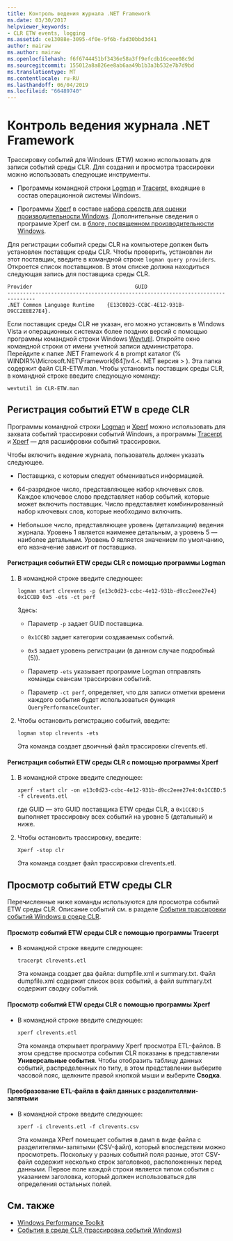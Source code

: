 ```yaml
---
title: Контроль ведения журнала .NET Framework
ms.date: 03/30/2017
helpviewer_keywords:
- CLR ETW events, logging
ms.assetid: ce13088e-3095-4f0e-9f6b-fad30bbd3d41
author: mairaw
ms.author: mairaw
ms.openlocfilehash: f6f6744451bf3436e58a3ff9efcdb16ceee08c9d
ms.sourcegitcommit: 155012a8a826ee8ab6aa49b1b3a3b532e7b7d9bd
ms.translationtype: MT
ms.contentlocale: ru-RU
ms.lasthandoff: 06/04/2019
ms.locfileid: "66489740"
---
```

# <a name="controlling-net-framework-logging"></a>Контроль ведения журнала .NET Framework
Трассировку событий для Windows (ETW) можно использовать для записи событий среды CLR. Для создания и просмотра трассировки можно использовать следующие инструменты.  
  
- Программы командной строки [Logman](/windows-server/administration/windows-commands/logman) и [Tracerpt](/windows-server/administration/windows-commands/tracerpt_1), входящие в состав операционной системы Windows.  
  
- Программы [Xperf](/windows-hardware/test/wpt/xperf-command-line-reference) в составе [набора средств для оценки производительности Windows](/windows-hardware/test/wpt/). Дополнительные сведения о программе Xperf см. в [блоге, посвященном производительности Windows](https://go.microsoft.com/fwlink/?LinkId=179509).  
  
 Для регистрации событий среды CLR на компьютере должен быть установлен поставщик среды CLR. Чтобы проверить, установлен ли этот поставщик, введите в командной строке `logman query providers`. Откроется список поставщиков. В этом списке должна находиться следующая запись для поставщика среды CLR.  
  
```  
Provider                                 GUID  
-------------------------------------------------------------------------------  
.NET Common Language Runtime    {E13C0D23-CCBC-4E12-931B-D9CC2EEE27E4}.  
```  
  
 Если поставщик среды CLR не указан, его можно установить в Windows Vista и операционных системах более поздних версий с помощью программы командной строки Windows [Wevtutil](/windows-server/administration/windows-commands/wevtutil). Откройте окно командной строки от имени учетной записи администратора. Перейдите к папке .NET Framework 4 в prompt каталог (% WINDIR%\Microsoft.NET\Framework[64]\v4.\<. NET версия > \). Эта папка содержит файл CLR-ETW.man. Чтобы установить поставщик среды CLR, в командной строке введите следующую команду:  
  
 `wevtutil im CLR-ETW.man`  
  
## <a name="capturing-clr-etw-events"></a>Регистрация событий ETW в среде CLR  
 Программы командной строки [Logman](/windows-server/administration/windows-commands/logman) и [Xperf](/windows-hardware/test/wpt/xperf-command-line-reference) можно использовать для захвата событий трассировки событий Windows, а программы [Tracerpt](/windows-server/administration/windows-commands/tracerpt_1) и [Xperf](/windows-hardware/test/wpt/xperf-command-line-reference) — для расшифровки событий трассировки.  
  
 Чтобы включить ведение журнала, пользователь должен указать следующее.  
  
- Поставщика, с которым следует обмениваться информацией.  
  
- 64-разрядное число, представляющее набор ключевых слов. Каждое ключевое слово представляет набор событий, которые может включить поставщик. Число представляет комбинированный набор ключевых слов, которые необходимо включить.  
  
- Небольшое число, представляющее уровень (детализации) ведения журнала. Уровень 1 является наименее детальным, а уровень 5 — наиболее детальным. Уровень 0 является значением по умолчанию, его назначение зависит от поставщика.  
  
#### <a name="to-capture-clr-etw-events-using-logman"></a>Регистрация событий ETW среды CLR с помощью программы Logman  
  
1. В командной строке введите следующее:  
  
     `logman start clrevents -p {e13c0d23-ccbc-4e12-931b-d9cc2eee27e4} 0x1CCBD 0x5 -ets -ct perf`  
  
     Здесь:  
  
    - Параметр `-p` задает GUID поставщика.  
  
    - `0x1CCBD` задает категории создаваемых событий.  
  
    - `0x5` задает уровень регистрации (в данном случае подробный (5)).  
  
    - Параметр `-ets` указывает программе Logman отправлять команды сеансам трассировки событий.  
  
    - Параметр `-ct perf`, определяет, что для записи отметки времени каждого события будет использоваться функция `QueryPerformanceCounter`.  
  
2. Чтобы остановить регистрацию событий, введите:  
  
     `logman stop clrevents -ets`  
  
     Эта команда создает двоичный файл трассировки clrevents.etl.  
  
#### <a name="to-capture-clr-etw-events-using-xperf"></a>Регистрация событий ETW среды CLR с помощью программы Xperf  
  
1. В командной строке введите следующее:  
  
     `xperf -start clr -on e13c0d23-ccbc-4e12-931b-d9cc2eee27e4:0x1CCBD:5 -f clrevents.etl`  
  
     где GUID — это GUID поставщика ETW среды CLR, а `0x1CCBD:5` выполняет трассировку всех событий на уровне 5 (детальный) и ниже.  
  
2. Чтобы остановить трассировку, введите:  
  
     `Xperf -stop clr`  
  
     Эта команда создает файл трассировки clrevents.etl.  
  
## <a name="viewing-clr-etw-events"></a>Просмотр событий ETW среды CLR  
 Перечисленные ниже команды используются для просмотра событий ETW среды CLR. Описание событий см. в разделе [События трассировки событий Windows в среде CLR](../../../docs/framework/performance/clr-etw-events.md).  
  
#### <a name="to-view-clr-etw-events-using-tracerpt"></a>Просмотр событий ETW среды CLR с помощью программы Tracerpt  
  
- В командной строке введите следующее:  
  
     `tracerpt clrevents.etl`  
  
     Эта команда создает два файла: dumpfile.xml и summary.txt. Файл dumpfile.xml содержит список всех событий, а файл summary.txt содержит сводку событий.  
  
#### <a name="to-view-clr-etw-events-using-xperf"></a>Просмотр событий ETW среды CLR с помощью программы Xperf  
  
- В командной строке введите следующее:  
  
     `xperf clrevents.etl`  
  
     Эта команда открывает программу Xperf просмотра ETL-файлов. В этом средстве просмотра события CLR показаны в представлении **Универсальные события**. Чтобы отобразить таблицу данных событий, распределенных по типу, в этом представлении выберите часовой пояс, щелкните правой кнопкой мыши и выберите **Сводка**.  
  
#### <a name="to-convert-the-etl-file-to-a-comma-separated-value-file"></a>Преобразование ETL-файла в файл данных с разделителями-запятыми  
  
- В командной строке введите следующее:  
  
     `xperf -i clrevents.etl -f clrevents.csv`  
  
     Эта команда XPerf помещает события в дамп в виде файла с разделителями-запятыми (CSV-файл), который впоследствии можно просмотреть. Поскольку у разных событий поля разные, этот CSV-файл содержит несколько строк заголовков, расположенных перед данными. Первое поле каждой строки является типом события с указанием заголовка, который должен использоваться для определения остальных полей.  
  
## <a name="see-also"></a>См. также

- [Windows Performance Toolkit](/windows-hardware/test/wpt/)
- [События в среде CLR (трассировка событий Windows)](../../../docs/framework/performance/etw-events-in-the-common-language-runtime.md)
